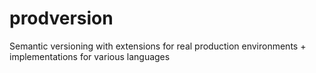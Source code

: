 # prodversion
Semantic versioning with extensions for real production environments + implementations for various languages
